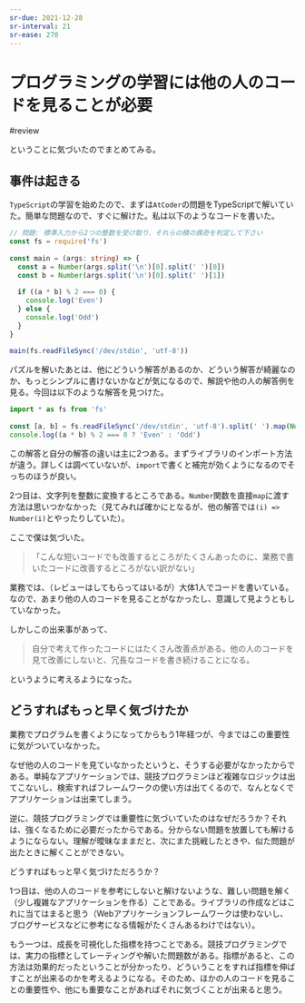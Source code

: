 ```yaml
---
sr-due: 2021-12-28
sr-interval: 21
sr-ease: 270
---
```


# プログラミングの学習には他の人のコードを見ることが必要

#review

ということに気づいたのでまとめてみる。

## 事件は起きる

`TypeScript`の学習を始めたので、まずは`AtCoder`の問題をTypeScriptで解いていた。簡単な問題なので、すぐに解けた。私は以下のようなコードを書いた。

```ts
// 問題: 標準入力から2つの整数を受け取り、それらの積の偶奇を判定して下さい
const fs = require('fs')
 
const main = (args: string) => {
  const a = Number(args.split('\n')[0].split(' ')[0])
  const b = Number(args.split('\n')[0].split(' ')[1])
 
  if ((a * b) % 2 === 0) {
    console.log('Even')
  } else {
    console.log('Odd')
  }
}
 
main(fs.readFileSync('/dev/stdin', 'utf-8'))
```

パズルを解いたあとは、他にどういう解答があるのか、どういう解答が綺麗なのか、もっとシンプルに書けないかなどが気になるので、解説や他の人の解答例を見る。今回は以下のような解答を見つけた。

```ts
import * as fs from 'fs'
 
const [a, b] = fs.readFileSync('/dev/stdin', 'utf-8').split(' ').map(Number)
console.log((a * b) % 2 === 0 ? 'Even' : 'Odd')
```

この解答と自分の解答の違いは主に2つある。まずライブラリのインポート方法が違う。詳しくは調べていないが、`import`で書くと補完が効くようになるのでそっちのほうが良い。

2つ目は、文字列を整数に変換するところである。`Number`関数を直接`map`に渡す方法は思いつかなかった（見てみれば確かにとなるが、他の解答では`(i) => Number(i)`とやったりしていた）。

ここで僕は気づいた。

> 「こんな短いコードでも改善するところがたくさんあったのに、業務で書いたコードに改善するところがない訳がない」

業務では、（レビューはしてもらってはいるが）大体1人でコードを書いている。なので、あまり他の人のコードを見ることがなかったし、意識して見ようともしていなかった。

しかしこの出来事があって、

> 自分で考えて作ったコードにはたくさん改善点がある。他の人のコードを見て改善にしないと、冗長なコードを書き続けることになる。

というように考えるようになった。

## どうすればもっと早く気づけたか

業務でプログラムを書くようになってからもう1年経つが、今まではこの重要性に気がついていなかった。

なぜ他の人のコードを見ていなかったというと、そうする必要がなかったからである。単純なアプリケーションでは、競技プログラミンほど複雑なロジックは出てこないし、検索すればフレームワークの使い方は出てくるので、なんとなくでアプリケーションは出来てしまう。

逆に、競技プログラミングでは重要性に気づいていたのはなぜだろうか？それは、強くなるために必要だったからである。分からない問題を放置しても解けるようにならない。理解が曖昧なままだと、次にまた挑戦したときや、似た問題が出たときに解くことができない。

どうすればもっと早く気づけただろうか？

1つ目は、他の人のコードを参考にしないと解けないような、難しい問題を解く（少し複雑なアプリケーションを作る）ことである。ライブラリの作成などはこれに当てはまると思う（Webアプリケーションフレームワークは使わないし、ブログサービスなどに参考になる情報がたくさんあるわけではない）。

もう一つは、成長を可視化した指標を持つことである。競技プログラミングでは、実力の指標としてレーティングや解いた問題数がある。指標があると、この方法は効果的だったということが分かったり、どういうことをすれば指標を伸ばすことが出来るのかを考えるようになる。そのため、ほかの人のコードを見ることの重要性や、他にも重要なことがあればそれに気づくことが出来ると思う。
